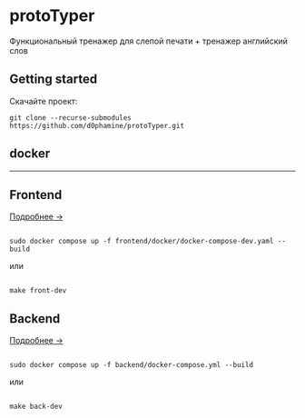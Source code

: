 # protoTyper

Функциональный тренажер для слепой печати + тренажер английский слов

## Getting started

Скачайте проект:

```
git clone --recurse-submodules https://github.com/d0phamine/protoTyper.git
```

## docker
---------------------------------------------------------
## Frontend 
[Подробнее -> ](frontend/README.md)

```

sudo docker compose up -f frontend/docker/docker-compose-dev.yaml --build

```

или

```

make front-dev

```

## Backend 
[Подробнее ->](https://github.com/Pockemonchik/prototyper_api/blob/main/README.md)

```

sudo docker compose up -f backend/docker-compose.yml --build

```

или

```

make back-dev

```

